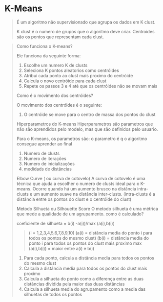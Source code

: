 # K-Means 

> É um algoritmo não supervisionado que agrupa os dados em K clust. 
>
> K clust é o numero de grupos que o algoritmo deve criar.
> Centroides são os pontos que representam cada clust.

>Como funciona o K-means? 
>
>Ele funciona da seguinte forma:
>
>
> 1. Escolhe um numero K de clusts
> 2. Seleciona K pontos aleatorios como centróides
> 3. Atribui cada ponto ao clust mais proximo do centróide
> 4. Calcula o novo centróide para cada clust
> 5. Repete os passos 3 e 4 até que os centróides não se movam mais
>
>Como é o movimento dos centróides?
>
>O movimento dos centróides é o seguinte:
>1. O centróide se move para o centro de massa dos pontos do clust
>
>Hiperparametros do K-means
>Hiperparametros são parametros que não são aprendidos pelo modelo, mas que são definidos pelo usuario.
>
>Para o K-means, os parametros são:
>o parametro é q o algoritmo consegue aprender ao final
> 1. Numero de clusts
> 2. Numero de iterações
> 3. Numero de inicializações
> 4. medidads de distâncias
> 
> Elbow Curve  ( ou curva de cotovelo)
> A curva de cotovelo é uma técnica que ajuda a escolher o numero de clusts ideal para o K-means.
> Ocorre quando há um aumento brusco na distância intra-clusts e um aumento suave na distância inter-clusts.
> (intra-clusts é a distância entre os pontos do clust e o centróide do clust)
> 
> Metodo Silhueta ou Silhouette Score
> O metodo silhueta é uma métrica que mede a qualidade de um agrupamento.
> como é calculado? 
> 
>coeficiente de silhueta = b(i) -a(i))/max (a(i),b(i)) 
>> (i = 1,2,3,4,5,6,7,8,9,10)
>> (a(i) = distância media do ponto i para todos os pontos do mesmo clust)
>> (b(i) = distância media do ponto i para todos os pontos do clust mais proximo
>> max (a(i),b(i)) = maior entre a(i) e b(i)
> 
> 1. Para cada ponto, calcula a distância media para todos os pontos do mesmo clust
> 2. Calcula a distância media para todos os pontos do clust mais proximo
> 3. Calcula a silhueta do ponto como a diferença entre as duas distâncias dividida pela maior das duas distâncias
> 4. Calcula a silhueta media do agrupamento como a media das silhuetas de todos os pontos







